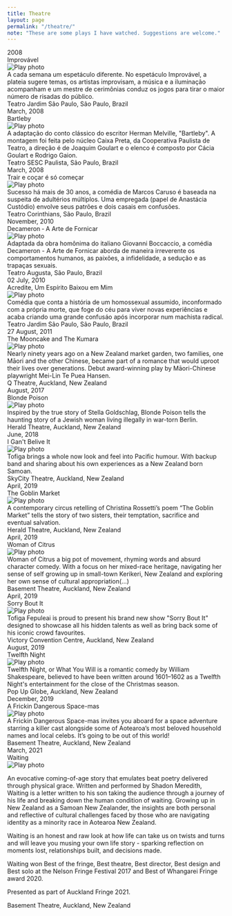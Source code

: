 ```yaml
---
title: Theatre
layout: page
permalink: "/theatre/"
note: "These are some plays I have watched. Suggestions are welcome."
---
```


<div class="ui stackable three column equal width grid">
    <div class="column">
        <div class="ui raised card">
            <div class="content">
                <div class="right floated meta">2008</div>
                <div class="header">Improv&aacute;vel</div>
            </div>
            <div class="image">
                <img src="/assets/pages/theatre/image.png" alt="Play photo" />
            </div>
            <div class="content">
                <div class="description">
                    A cada semana um espet&aacute;culo diferente. No espet&aacute;culo Improv&aacute;vel, a plateia sugere temas, os artistas improvisam, a m&uacute;sica e a ilumina&ccedil;&atilde;o acompanham e um mestre de cerim&ocirc;nias conduz os jogos para tirar o maior n&uacute;mero de risadas do p&uacute;blico.
                </div>
            </div>
            <div class="extra content">
                <div class="right floated author">
                    Teatro Jardim S&atilde;o Paulo, S&atilde;o Paulo, Brazil
                </div>
            </div>
        </div>
    </div>
    <div class="column">
        <div class="ui raised card">
            <div class="content">
                <div class="right floated meta">March, 2008</div>
                <div class="header">Bartleby</div>
            </div>
            <div class="image">
                <img src="/assets/pages/theatre/bartleby-paulista2008.jpg" alt="Play photo" />
            </div>
            <div class="content">
                <div class="description">
                    A adapta&ccedil;&atilde;o do conto cl&aacute;ssico do escritor Herman Melville, "Bartleby". A montagem foi feita pelo n&uacute;cleo Caixa Preta, da Cooperativa Paulista de Teatro, a dire&ccedil;&atilde;o &eacute; de Joaquim Goulart e o elenco &eacute; composto por C&aacute;cia Goulart e Rodrigo Gaion.
                </div>
            </div>
            <div class="extra content">
                <div class="right floated author">
                    Teatro SESC Paulista, S&atilde;o Paulo, Brazil
                </div>
            </div>
        </div>
    </div>
    <div class="column">
        <div class="ui raised card">
            <div class="content">
                <div class="right floated meta">March, 2008</div>
                <div class="header">Trair e co&ccedil;ar &eacute; s&oacute; come&ccedil;ar</div>
            </div>
            <div class="image">
                <img src="/assets/pages/theatre/image.png" alt="Play photo" />
            </div>
            <div class="content">
                <div class="description">
                    Sucesso h&aacute; mais de 30 anos, a com&eacute;dia de Marcos Caruso &eacute; baseada na suspeita de adult&eacute;rios m&uacute;ltiplos. Uma empregada (papel de Anast&aacute;cia Cust&oacute;dio) envolve seus patr&otilde;es e dois casais em confus&otilde;es.
                </div>
            </div>
            <div class="extra content">
                <div class="right floated author">
                    Teatro Corinthians, S&atilde;o Paulo, Brazil
                </div>
            </div>
        </div>
    </div>
    <div class="column">
        <div class="ui raised card">
            <div class="content">
                <div class="right floated meta">November, 2010</div>
                <div class="header">Decameron ‐ A Arte de Fornicar</div>
            </div>
            <div class="image">
                <img src="/assets/pages/theatre/decameron-augusta2010.jpg" alt="Play photo" />
            </div>
            <div class="content">
                <div class="description">
                    Adaptada da obra hom&ocirc;nima do italiano Giovanni Boccaccio, a com&eacute;dia Decameron - A Arte de Fornicar aborda de maneira irreverente os comportamentos humanos, as paix&otilde;es, a infidelidade, a sedu&ccedil;&atilde;o e as trapa&ccedil;as sexuais.
                </div>
            </div>
            <div class="extra content">
                <div class="right floated author">
                    Teatro Augusta, S&atilde;o Paulo, Brazil
                </div>
            </div>
        </div>
    </div>
    <div class="column">
        <div class="ui raised card">
            <div class="content">
                <div class="right floated meta">02 July, 2010</div>
                <div class="header">Acredite, Um Esp&iacute;rito Baixou em Mim</div>
            </div>
            <div class="image">
                <img src="/assets/pages/theatre/image.png" alt="Play photo" />
            </div>
            <div class="content">
                Com&eacute;dia que conta a hist&oacute;ria de um homossexual assumido, inconformado com a pr&oacute;pria morte, que foge do c&eacute;u para viver novas experi&ecirc;ncias e acaba criando uma grande confus&aacute;o ap&oacute;s incorporar num machista radical.
            </div>
            <div class="extra content">
                <div class="right floated author">
                    Teatro Jardim S&atilde;o Paulo, S&atilde;o Paulo, Brazil
                </div>
            </div>
        </div>
    </div>
    <div class="column">
        <div class="ui raised card">
            <div class="content">
                <div class="right floated meta">27 August, 2011</div>
                <div class="header">The Mooncake and The Kumara</div>
            </div>
            <div class="image">
                <img src="/assets/pages/theatre/mooncake-kumara-q2017.jpg" alt="Play photo" />
            </div>
            <div class="content">
                <div class="description">
                    Nearly ninety years ago on a New Zealand market garden, two families, one Māori and the other Chinese, became part of a romance that would uproot their lives over generations. Debut award-winning play by M&amacr;ori-Chinese playwright Mei-Lin Te Puea Hansen.
                </div>
            </div>
            <div class="extra content">
                <div class="right floated author">
                    Q Theatre, Auckland, New Zealand
                </div>
            </div>
        </div>
    </div>
    <div class="column">
        <div class="ui raised card">
            <div class="content">
                <div class="right floated meta">August, 2017</div>
                <div class="header">Blonde Poison</div>
            </div>
            <div class="image">
                <img src="/assets/pages/theatre/blonde-poison-herald2017.jpg" alt="Play photo" />
            </div>
            <div class="content">
                <div class="description">
                    Inspired by the true story of Stella Goldschlag, Blonde Poison tells the haunting story of a Jewish woman living illegally in war-torn Berlin.
                </div>
            </div>
            <div class="extra content">
                <div class="right floated author">
                    Herald Theatre, Auckland, New Zealand
                </div>
            </div>
        </div>
    </div>
    <div class="column">
        <div class="ui raised card">
            <div class="content">
                <div class="right floated meta">June, 2018</div>
                <div class="header">I Gan't Belive It</div>
            </div>
            <div class="image">
                <img src="/assets/pages/theatre/tofiga.jpg" alt="Play photo" />
            </div>
            <div class="content">
                <div class="description">
                    Tofiga brings a whole now look and feel into Pacific humour. With backup band and sharing about his own experiences as a New Zealand born Samoan.
                </div>
            </div>
            <div class="extra content">
                <div class="right floated author">
                    SkyCity Theatre, Auckland, New Zealand
                </div>
            </div>
        </div>
    </div>
    <div class="column">
        <div class="ui raised card">
            <div class="content">
                <div class="right floated meta">April, 2019</div>
                <div class="header">The Goblin Market</div>
            </div>
            <div class="image">
                <img src="/assets/pages/theatre/goblin-hero-201904.jpg" alt="Play photo" />
            </div>
            <div class="content">
                <div class="description">
                    A contemporary circus retelling of Christina Rossetti’s poem “The Goblin Market” tells the story of two sisters, their temptation, sacrifice and eventual salvation.
                </div>
            </div>
            <div class="extra content">
                <div class="right floated author">
                    Herald Theatre, Auckland, New Zealand
                </div>
            </div>
        </div>
    </div>
    <div class="column">
        <div class="ui raised card">
            <div class="content">
                <div class="right floated meta">April, 2019</div>
                <div class="header">Woman of Citrus</div>
            </div>
            <div class="image">
                <img src="/assets/pages/theatre/Bment_1200.jpg" alt="Play photo" />
            </div>
            <div class="content">
                <div class="description">
                    Woman of Citrus a big pot of movement, rhyming words and absurd character comedy. With a focus on her mixed-race heritage, navigating her sense of self growing up in small-town Kerikeri, New Zealand and exploring her own sense of cultural appropriation(...)
                </div>
            </div>
            <div class="extra content">
                <div class="right floated author">
                    Basement Theatre, Auckland, New Zealand
                </div>
            </div>
        </div>
    </div>
    <div class="column">
        <div class="ui raised card">
            <div class="content">
                <div class="right floated meta">April, 2019</div>
                <div class="header">Sorry Bout It</div>
            </div>
            <div class="image">
                <img src="/assets/pages/theatre/tofiga.jpg" alt="Play photo" />
            </div>
            <div class="content">
                <div class="description">
                    Tofiga Fepuleai is proud to present his brand new show "Sorry Bout It" designed to showcase all his hidden talents as well as bring back some of his iconic crowd favourites.
                </div>
            </div>
            <div class="extra content">
                <div class="right floated author">
                    Victory Convention Centre, Auckland, New Zealand
                </div>
            </div>
        </div>
    </div>
    <div class="column">
        <div class="ui raised card">
            <div class="content">
                <div class="right floated meta">August, 2019</div>
                <div class="header">Twelfth Night</div>
            </div>
            <div class="image">
                <img src="/assets/pages/theatre/image.png" alt="Play photo" />
            </div>
            <div class="content">
                <div class="description">
                    Twelfth Night, or What You Will is a romantic comedy by William Shakespeare, believed to have been written around 1601–1602 as a Twelfth Night's entertainment for the close of the Christmas season.
                </div>
            </div>
            <div class="extra content">
                <div class="right floated author">
                    Pop Up Globe, Auckland, New Zealand
                </div>
            </div>
        </div>
    </div>
    <div class="column">
        <div class="ui raised card">
            <div class="content">
                <div class="right floated meta">December, 2019</div>
                <div class="header">A Frickin Dangerous Space-mas</div>
            </div>
            <div class="image">
                <img src="/assets/pages/theatre/a-frickindangerousspace-mas.png" alt="Play photo" />
            </div>
            <div class="content">
                <div class="description">
                    A Frickin Dangerous Space-mas invites you aboard for a space adventure starring a killer cast alongside some of Aotearoa’s most beloved household names and local celebs. It’s going to be out of this world!
                </div>
            </div>
            <div class="extra content">
                <div class="right floated author">
                    Basement Theatre, Auckland, New Zealand
                </div>
            </div>
        </div>
    </div>
    <div class="column">
        <div class="ui raised card">
            <div class="content">
                <div class="right floated meta">March, 2021</div>
                <div class="header">Waiting</div>
            </div>
            <div class="image">
                <img src="/assets/pages/theatre/waiting.jpg" alt="Play photo" />
            </div>
            <div class="content">
                <div class="description">
                    <p>An evocative coming-of-age story that emulates beat poetry delivered through physical grace. Written and performed by Shadon Meredith, Waiting is a letter written to his son taking the audience through a journey of his life and breaking down the human condition of waiting. Growing up in New Zealand as a Samoan New Zealander, the insights are both personal and reflective of cultural challenges faced by those who are navigating identity as a minority race in Aotearoa New Zealand.</p>
                    <p>Waiting is an honest and raw look at how life can take us on twists and turns and will leave you musing your own life story - sparking reflection on moments lost, relationships built, and decisions made.</p>
                    <p>Waiting won Best of the fringe, Best theatre, Best director, Best design and Best solo at the Nelson Fringe Festival 2017 and Best of Whangarei Fringe award 2020.</p>
                    <p>Presented as part of Auckland Fringe 2021.</p>
                </div>
            </div>
            <div class="extra content">
                <div class="right floated author">
                    Basement Theatre, Auckland, New Zealand
                </div>
            </div>
        </div>
    </div>
</div>
